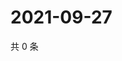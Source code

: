 # 2021-09-27

共 0 条

<!-- BEGIN WEIBO -->
<!-- 最后更新时间 Mon Sep 27 2021 13:12:09 GMT+0800 (China Standard Time) -->

<!-- END WEIBO -->
